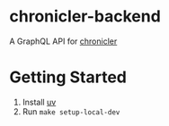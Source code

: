 # chronicler-backend

A GraphQL API for [chronicler](https://github.com/cathyhulu/chronicler)

# Getting Started

1) Install [uv](https://docs.astral.sh/uv/getting-started/installation/)
2) Run `make setup-local-dev`